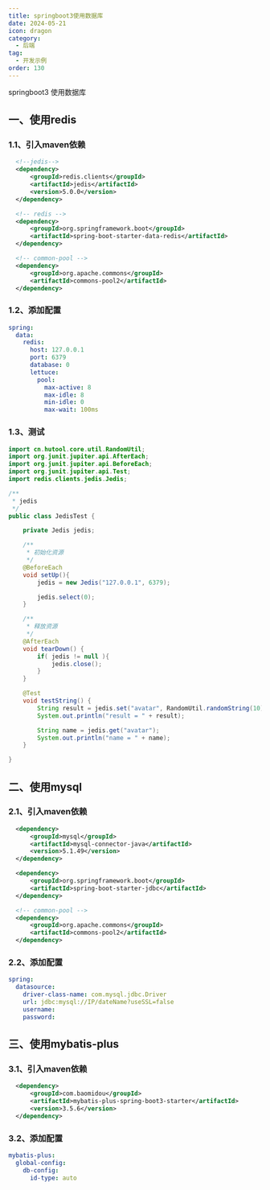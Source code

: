 ```yaml
---
title: springboot3使用数据库
date: 2024-05-21
icon: dragon
category:
  - 后端
tag:
  - 开发示例
order: 130
---
```


springboot3 使用数据库

<!-- more -->

## 一、使用redis

### 1.1、引入maven依赖

```xml :no-line-numbers
  <!--jedis-->
  <dependency>
      <groupId>redis.clients</groupId>
      <artifactId>jedis</artifactId>
      <version>5.0.0</version>
  </dependency>

  <!-- redis -->
  <dependency>
      <groupId>org.springframework.boot</groupId>
      <artifactId>spring-boot-starter-data-redis</artifactId>
  </dependency>

  <!-- common-pool -->
  <dependency>
      <groupId>org.apache.commons</groupId>
      <artifactId>commons-pool2</artifactId>
  </dependency>
```

### 1.2、添加配置

```yaml :no-line-numbers
spring:
  data:
    redis:
      host: 127.0.0.1
      port: 6379
      database: 0
      lettuce:
        pool:
          max-active: 8
          max-idle: 8
          min-idle: 0
          max-wait: 100ms
```

### 1.3、测试

``` java :no-line-numbers
import cn.hutool.core.util.RandomUtil;
import org.junit.jupiter.api.AfterEach;
import org.junit.jupiter.api.BeforeEach;
import org.junit.jupiter.api.Test;
import redis.clients.jedis.Jedis;

/**
 * jedis
 */
public class JedisTest {

    private Jedis jedis;

    /**
     * 初始化资源
     */
    @BeforeEach
    void setUp(){
        jedis = new Jedis("127.0.0.1", 6379);

        jedis.select(0);
    }

    /**
     * 释放资源
     */
    @AfterEach
    void tearDown() {
        if( jedis != null ){
            jedis.close();
        }
    }

    @Test
    void testString() {
        String result = jedis.set("avatar", RandomUtil.randomString(10));
        System.out.println("result = " + result);

        String name = jedis.get("avatar");
        System.out.println("name = " + name);
    }

}
```

## 二、使用mysql

### 2.1、引入maven依赖

``` xml :no-line-numbers
  <dependency>
      <groupId>mysql</groupId>
      <artifactId>mysql-connector-java</artifactId>
      <version>5.1.49</version>
  </dependency>

  <dependency>
      <groupId>org.springframework.boot</groupId>
      <artifactId>spring-boot-starter-jdbc</artifactId>
  </dependency>

  <!-- common-pool -->
  <dependency>
      <groupId>org.apache.commons</groupId>
      <artifactId>commons-pool2</artifactId>
  </dependency>
```

### 2.2、添加配置

``` yaml :no-line-numbers
spring:
  datasource:
    driver-class-name: com.mysql.jdbc.Driver
    url: jdbc:mysql://IP/dateName?useSSL=false
    username: 
    password: 
```

## 三、使用mybatis-plus

### 3.1、引入maven依赖

``` xml :no-line-numbers
  <dependency>
      <groupId>com.baomidou</groupId>
      <artifactId>mybatis-plus-spring-boot3-starter</artifactId>
      <version>3.5.6</version>
  </dependency>
```

### 3.2、添加配置

``` yaml :no-line-numbers
mybatis-plus:
  global-config:
    db-config:
      id-type: auto
```
